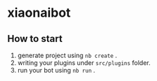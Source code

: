 # xiaonaibot

## How to start

1. generate project using `nb create` .
2. writing your plugins under `src/plugins` folder.
3. run your bot using `nb run` .
